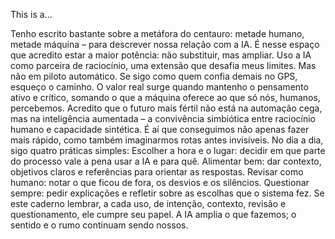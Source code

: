This is a...

Tenho escrito bastante sobre a metáfora do centauro: metade humano, metade máquina – para descrever nossa relação com a IA. É nesse espaço que acredito estar a maior potência: não substituir, mas ampliar.
Uso a IA como parceira de raciocínio, uma extensão que desafia meus limites. Mas não em piloto automático. Se sigo como quem confia demais no GPS, esqueço o caminho. O valor real surge quando mantenho o pensamento ativo e crítico, somando o que a máquina oferece ao que só nós, humanos, percebemos.
Acredito que o futuro mais fértil não está na automação cega, mas na inteligência aumentada – a convivência simbiótica entre raciocínio humano e capacidade sintética. É aí que conseguimos não apenas fazer mais rápido, como também imaginarmos rotas antes invisíveis.
No dia a dia, sigo quatro práticas simples:
Escolher a hora e o lugar: decidir em que parte do processo vale a pena usar a IA e para quê.
Alimentar bem: dar contexto, objetivos claros e referências para orientar as respostas.
Revisar como humano: notar o que ficou de fora, os desvios e os silêncios.
Questionar sempre: pedir explicações e refletir sobre as escolhas que o sistema fez.
Se este caderno lembrar, a cada uso, de intenção, contexto, revisão e questionamento, ele cumpre seu papel. A IA amplia o que fazemos; o sentido e o rumo continuam sendo nossos.
